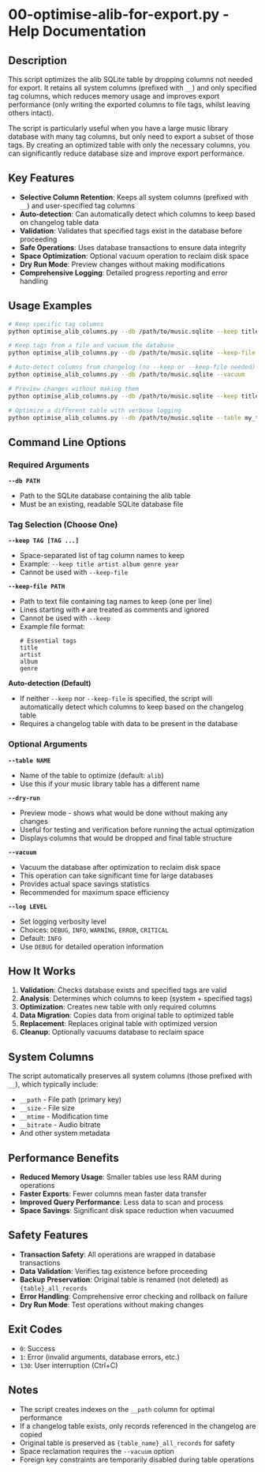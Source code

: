 # 00-optimise-alib-for-export.py - Help Documentation

## Description

This script optimizes the alib SQLite table by dropping columns not needed for export. It retains all system columns (prefixed with `__`) and only specified tag columns, which reduces memory usage and improves export performance (only writing the exported columns to file tags, whilst leaving others intact).

The script is particularly useful when you have a large music library database with many tag columns, but only need to export a subset of those tags. By creating an optimized table with only the necessary columns, you can significantly reduce database size and improve export performance.

## Key Features

- **Selective Column Retention**: Keeps all system columns (prefixed with `__`) and user-specified tag columns
- **Auto-detection**: Can automatically detect which columns to keep based on changelog table data
- **Validation**: Validates that specified tags exist in the database before proceeding
- **Safe Operations**: Uses database transactions to ensure data integrity
- **Space Optimization**: Optional vacuum operation to reclaim disk space
- **Dry Run Mode**: Preview changes without making modifications
- **Comprehensive Logging**: Detailed progress reporting and error handling

## Usage Examples

```bash
# Keep specific tag columns
python optimise_alib_columns.py --db /path/to/music.sqlite --keep title artist album genre

# Keep tags from a file and vacuum the database
python optimise_alib_columns.py --db /path/to/music.sqlite --keep-file tags_to_keep.txt --vacuum

# Auto-detect columns from changelog (no --keep or --keep-file needed)
python optimise_alib_columns.py --db /path/to/music.sqlite --vacuum

# Preview changes without making them
python optimise_alib_columns.py --db /path/to/music.sqlite --keep title artist --dry-run

# Optimize a different table with verbose logging
python optimise_alib_columns.py --db /path/to/music.sqlite --table my_table --keep title artist --log DEBUG
```

## Command Line Options

### Required Arguments

**`--db PATH`**
- Path to the SQLite database containing the alib table
- Must be an existing, readable SQLite database file

### Tag Selection (Choose One)

**`--keep TAG [TAG ...]`**
- Space-separated list of tag column names to keep
- Example: `--keep title artist album genre year`
- Cannot be used with `--keep-file`

**`--keep-file PATH`**
- Path to text file containing tag names to keep (one per line)
- Lines starting with `#` are treated as comments and ignored
- Cannot be used with `--keep`
- Example file format:
  ```
  # Essential tags
  title
  artist
  album
  genre
  ```

**Auto-detection (Default)**
- If neither `--keep` nor `--keep-file` is specified, the script will automatically detect which columns to keep based on the changelog table
- Requires a changelog table with data to be present in the database

### Optional Arguments

**`--table NAME`**
- Name of the table to optimize (default: `alib`)
- Use this if your music library table has a different name

**`--dry-run`**
- Preview mode - shows what would be done without making any changes
- Useful for testing and verification before running the actual optimization
- Displays columns that would be dropped and final table structure

**`--vacuum`**
- Vacuum the database after optimization to reclaim disk space
- This operation can take significant time for large databases
- Provides actual space savings statistics
- Recommended for maximum space efficiency

**`--log LEVEL`**
- Set logging verbosity level
- Choices: `DEBUG`, `INFO`, `WARNING`, `ERROR`, `CRITICAL`
- Default: `INFO`
- Use `DEBUG` for detailed operation information

## How It Works

1. **Validation**: Checks database exists and specified tags are valid
2. **Analysis**: Determines which columns to keep (system + specified tags)
3. **Optimization**: Creates new table with only required columns
4. **Data Migration**: Copies data from original table to optimized table
5. **Replacement**: Replaces original table with optimized version
6. **Cleanup**: Optionally vacuums database to reclaim space

## System Columns

The script automatically preserves all system columns (those prefixed with `__`), which typically include:
- `__path` - File path (primary key)
- `__size` - File size
- `__mtime` - Modification time
- `__bitrate` - Audio bitrate
- And other system metadata

## Performance Benefits

- **Reduced Memory Usage**: Smaller tables use less RAM during operations
- **Faster Exports**: Fewer columns mean faster data transfer
- **Improved Query Performance**: Less data to scan and process
- **Space Savings**: Significant disk space reduction when vacuumed

## Safety Features

- **Transaction Safety**: All operations are wrapped in database transactions
- **Data Validation**: Verifies tag existence before proceeding
- **Backup Preservation**: Original table is renamed (not deleted) as `{table}_all_records`
- **Error Handling**: Comprehensive error checking and rollback on failure
- **Dry Run Mode**: Test operations without making changes

## Exit Codes

- `0`: Success
- `1`: Error (invalid arguments, database errors, etc.)
- `130`: User interruption (Ctrl+C)

## Notes

- The script creates indexes on the `__path` column for optimal performance
- If a changelog table exists, only records referenced in the changelog are copied
- Original table is preserved as `{table_name}_all_records` for safety
- Space reclamation requires the `--vacuum` option
- Foreign key constraints are temporarily disabled during table operations
